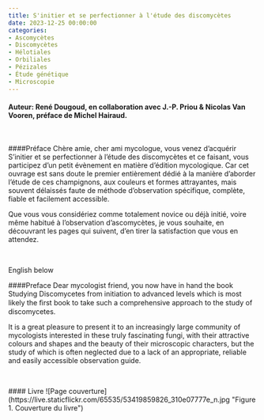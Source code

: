 ```yaml
---
title: S'initier et se perfectionner à l'étude des discomycètes
date: 2023-12-25 00:00:00
categories: 
- Ascomycètes
- Discomycètes
- Hélotiales
- Orbiliales
- Pézizales
- Étude génétique
- Microscopie
---
```



#### Auteur: René Dougoud, en collaboration avec J.-P. Priou & Nicolas Van Vooren, préface de Michel Hairaud.
<p>&nbsp; </p>


####Préface
Chère amie, cher ami mycologue, vous venez d’acquérir S’initier et se perfectionner
à l’étude des discomycètes et ce faisant, vous participez d’un petit évènement en matière
d’édition mycologique. Car cet ouvrage est sans doute le premier entièrement dédié à la
manière d’aborder l’étude de ces champignons, aux couleurs et formes attrayantes, mais
souvent délaissés faute de méthode d’observation spécifique, complète, fiable et facilement
accessible.

Que vous vous considériez comme totalement novice ou déjà initié, voire même
habitué à l’observation d’ascomycètes, je vous souhaite, en découvrant les pages qui
suivent, d’en tirer la satisfaction que vous en attendez.
<p>&nbsp; </p>


English below

####Preface
Dear mycologist friend, you now have in hand the book Studying Discomycetes from initiation to
advanced levels which is most likely the ﬁrst book to take such a comprehensive approach to the
study of discomycetes.

It is a great pleasure to present it to an increasingly large community of mycologists interested in
these truly fascinating fungi, with their attractive colours and shapes and the beauty of their
microscopic characters, but the study of which is often neglected due to a lack of an appropriate,
reliable and easily accessible observation guide.


<p>&nbsp; </p>
#### Livre
![Page couverture](https://live.staticflickr.com/65535/53419859826_310e07777e_n.jpg "Figure 1. Couverture du livre")
<p>&nbsp; </p>



